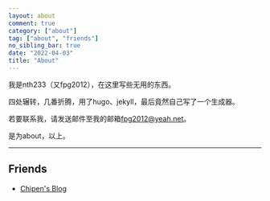 ```yaml
---
layout: about
comment: true
category: ["about"]
tag: ["about", "friends"]
no_sibling_bar: true
date: "2022-04-03"
title: "About"
---
```


我是nth233（又fpg2012），在这里写些无用的东西。

四处辗转，几番折腾，用了hugo、jekyll，最后竟然自己写了一个生成器。

若要联系我，请发送邮件至我的邮箱[fpg2012@yeah.net](mailto:fpg2012@yeah.net)。

是为about，以上。

---

## Friends

- [Chipen's Blog](https://zsiothsu.github.io)
